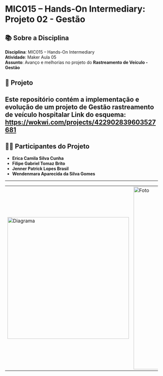 # MIC015 – Hands-On Intermediary: Projeto 02 - Gestão

## 📚 Sobre a Disciplina  
**Disciplina**: MIC015 – Hands-On Intermediary  
**Atividade**: Maker Aula 05  
**Assunto**: Avanço e melhorias no projeto do **Rastreamento de Veículo - Gestão**

## 🚀 Projeto  <br>
Este repositório contém a implementação e evolução de um projeto de Gestão rastreamento de veículo hospitalar
Link do esquema: https://wokwi.com/projects/422902839603527681
---

## 👩‍💻 Participantes do Projeto  
- **Erica Camila Silva Cunha**  
- **Filipe Gabriel Tomaz Brito**  
- **Jenner Patrick Lopes Brasil**  
- **Wendenmara Aparecida da Silva Gomes**

---

|   |   |
|----------|----------|
| <img src="https://github.com/MIC-UFRR-Grupo-8/rastreamento_veiculo_flutter/blob/main/Esquema%20de%20conex%C3%A3o.png" alt="Diagrama" width="400">|<img src="https://github.com/MIC-UFRR-Grupo/rastreamento_veiculo_flutter/blob/main/foto.jpg" alt="Foto" width="600"> |




